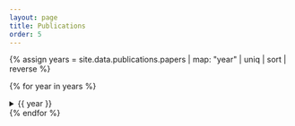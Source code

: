 ```yaml
---
layout: page
title: Publications
order: 5
---
```


{% assign years = site.data.publications.papers | map: "year" | uniq | sort | reverse %}

{% for year in years %}
  <details class="publications-details">
    <summary><span class="publications-year">{{ year }}</span></summary>
      <ul class="publications-list">
        {% assign papers = site.data.publications.papers | where: "year", year %}
        {% for paper in papers %}
          <li class="publications-item">
            <a class="publications-title" href="{{ paper.url }}" target="_blank" rel="noopener noreferrer">{{ paper.title }}</a>
            <p>
              <span class="publications-authors">{{ paper.authors | join: ", " }}</span>
              <br /><span class="publications-journal">{{ paper.journal }}</span>
            </p>
          </li>
        {% endfor %} 
      </ul>
  </details>
{% endfor %}
